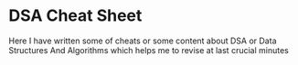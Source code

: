 # DSA Cheat Sheet
<p>Here I have written some of cheats or some content about DSA or Data Structures And Algorithms which helps me to revise at last crucial minutes</p>








